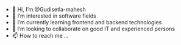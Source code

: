 - 👋 Hi, I’m @Gudisetla-mahesh
- 👀 I’m interested in software fields 
- 🌱 I’m currently learning frontend and backend technologies 
- 💞️ I’m looking to collaborate on good IT and experienced persons 
- 📫 How to reach me ...

<!---
Gudisetla-mahesh/Gudisetla-mahesh is a ✨ special ✨ repository because its `README.md` (this file) appears on your GitHub profile.
You can click the Preview link to take a look at your changes.
--->
